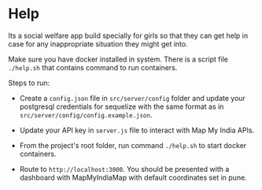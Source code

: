 # Help

Its a social welfare app build specially for girls so that they can get help in case for any inappropriate situation they might get into.

Make sure you have docker installed in system. There is a script file `./help.sh` that contains command to run containers.

Steps to run:
- Create a `config.json` file in `src/server/config` folder and update your postgresql credentials for sequelize with the same format as in `src/server/config/config.example.json`.

- Update your API key in `server.js` file to interact with Map My India APIs.

- From the project's root folder, run command `./help.sh` to start docker containers.

- Route to `http://localhost:3000`. You should be presented with a dashboard with MapMyIndiaMap with default coordinates set in pune. 
